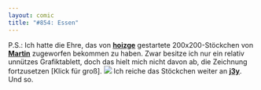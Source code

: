 ```yaml
---
layout: comic
title: "#854: Essen"
---
```

 
P.S.:
Ich hatte die Ehre, das von <a href="http://www.hoizge.de/2007/12/30/stoeckchen-und-chat/"><strong>hoizge</strong></a> gestartete 200x200-Stöckchen von <a href="http://blog.visuellegedanken.de/"><strong>Martin</strong></a> zugeworfen bekommen zu haben. Zwar besitze ich nur ein relativ unnützes Grafiktablett, doch das hielt mich nicht davon ab, die Zeichnung fortzusetzen [Klick für groß].
<a href="http://www.fonflatter.de/bilder/2008_01_21_stoeckchen.jpg"><img src="http://www.fonflatter.de/bilder/2008_01_21_stoeckchen_s.jpg"></a>
Ich reiche das Stöckchen weiter an <a href="http://www.j3y.de/"><strong>j3y</strong></a>.
Und so.
